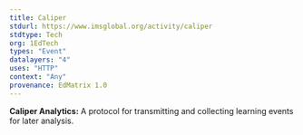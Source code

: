 ```yaml
---
title: Caliper
stdurl: https://www.imsglobal.org/activity/caliper
stdtype: Tech
org: 1EdTech
types: "Event"
datalayers: "4"
uses: "HTTP"
context: "Any"
provenance: EdMatrix 1.0
---
```

**Caliper Analytics:** A protocol for transmitting and collecting learning events for later analysis.
